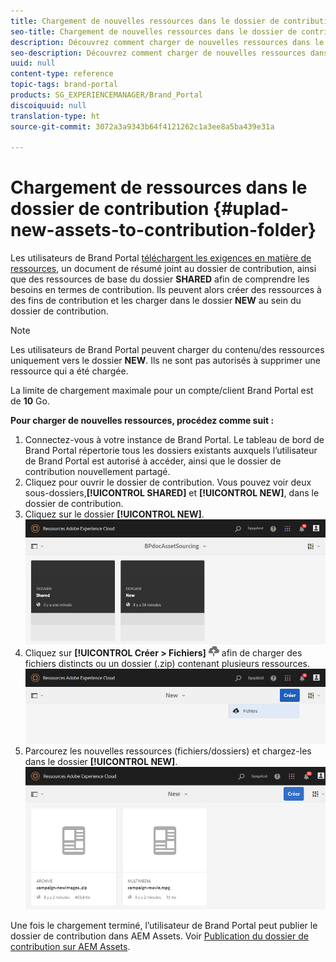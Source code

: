 ```yaml
---
title: Chargement de nouvelles ressources dans le dossier de contribution
seo-title: Chargement de nouvelles ressources dans le dossier de contribution
description: Découvrez comment charger de nouvelles ressources dans le dossier de contribution de Brand Portal.
seo-description: Découvrez comment charger de nouvelles ressources dans le dossier de contribution de Brand Portal.
uuid: null
content-type: reference
topic-tags: brand-portal
products: SG_EXPERIENCEMANAGER/Brand_Portal
discoiquuid: null
translation-type: ht
source-git-commit: 3072a3a9343b64f4121262c1a3ee8a5ba439e31a

---
```



# Chargement de ressources dans le dossier de contribution {#uplad-new-assets-to-contribution-folder}

Les utilisateurs de Brand Portal [téléchargent les exigences en matière de ressources](brand-portal-download-asset-requirements.md), un document de résumé joint au dossier de contribution, ainsi que des ressources de base du dossier **SHARED** afin de comprendre les besoins en termes de contribution.
Ils peuvent alors créer des ressources à des fins de contribution et les charger dans le dossier **NEW** au sein du dossier de contribution.

>[!NOTE]
>
>Les utilisateurs de Brand Portal peuvent charger du contenu/des ressources uniquement vers le dossier **NEW**. Ils ne sont pas autorisés à supprimer une ressource qui a été chargée.
>
>La limite de chargement maximale pour un compte/client Brand Portal est de **10** Go.


**Pour charger de nouvelles ressources, procédez comme suit :**

1. Connectez-vous à votre instance de Brand Portal.
Le tableau de bord de Brand Portal répertorie tous les dossiers existants auxquels l’utilisateur de Brand Portal est autorisé à accéder, ainsi que le dossier de contribution nouvellement partagé. 
1. Cliquez pour ouvrir le dossier de contribution. Vous pouvez voir deux sous-dossiers,**[!UICONTROL SHARED]** et **[!UICONTROL NEW]**, dans le dossier de contribution. 
1. Cliquez sur le dossier **[!UICONTROL NEW]**.
   ![](assets/upload-new-assets1.png)
1. Cliquez sur **[!UICONTROL Créer &gt; Fichiers]** ![](assets/upload.png) afin de charger des fichiers distincts ou un dossier (.zip) contenant plusieurs ressources.
   ![](assets/upload-new-assets2.png)
1. Parcourez les nouvelles ressources (fichiers/dossiers) et chargez-les dans le dossier **[!UICONTROL NEW]**.
   ![](assets/upload-new-assets3.png)

Une fois le chargement terminé, l’utilisateur de Brand Portal peut publier le dossier de contribution dans AEM Assets. Voir [Publication du dossier de contribution sur AEM Assets](brand-portal-publish-contribution-folder-to-aem-assets.md).